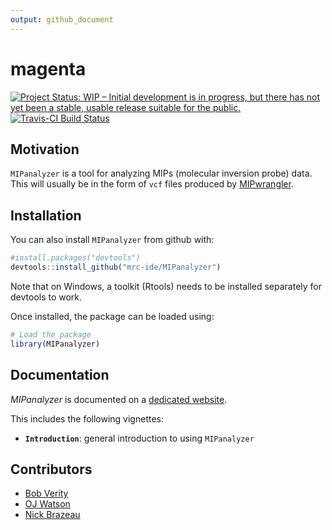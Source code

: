 ```yaml
---
output: github_document
---
```


# magenta

[![Project Status: WIP – Initial development is in progress, but there has not yet been a stable, usable release suitable for the public.](https://www.repostatus.org/badges/latest/wip.svg)](https://www.repostatus.org/#wip)
[![Travis-CI Build Status](https://travis-ci.org/mrc-ide/MIPanalyzer.png?branch=master)](https://travis-ci.org/mrc-ide/MIPanalyzer)


## Motivation

`MIPanalyzer` is a tool for analyzing MIPs (molecular inversion probe) data. This will usually be in the form of `vcf` files produced by [MIPwrangler](https://github.com/bailey-lab/MIPWrangler).

## Installation

You can also install `MIPanalyzer` from github with:


```r
#install.packages("devtools")
devtools::install_github("mrc-ide/MIPanalyzer")
```

Note that on Windows, a toolkit (Rtools) needs to be installed separately for devtools to work. 

Once installed, the package can be loaded using:


```r
# Load the package
library(MIPanalyzer)
```

Documentation
-------------

*MIPanalyzer* is documented on a [dedicated
 website](https://mrc-ide.github.io/MIPanalyzer).

This includes the following vignettes:

- **`Introduction`**: general introduction to using `MIPanalyzer`

Contributors
------------
- [Bob Verity](https://github.com/bobverity)
- [OJ Watson](https://github.com/ojwatson)
- [Nick Brazeau](https://github.com/nickbrazeau)
